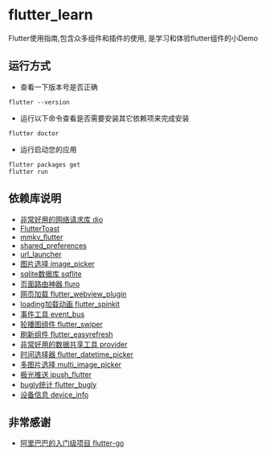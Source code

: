 # flutter_learn

Flutter使用指南,包含众多组件和插件的使用, 是学习和体验flutter组件的小Demo

## 运行方式

* 查看一下版本号是否正确
```
flutter --version
```

* 运行以下命令查看是否需要安装其它依赖项来完成安装
```
flutter doctor
```

* 运行启动您的应用
```
flutter packages get 
flutter run
```


## 依赖库说明

* [非常好用的网络请求库 dio](https://pub.dev/packages/dio)
* [FlutterToast](https://pub.dev/packages/fluttertoast)
* [mmkv_flutter](https://pub.dev/packages/mmkv_flutter)
* [shared_preferences](https://pub.dev/packages/shared_preferences)
* [url_launcher](https://pub.dev/packages/url_launcher)
* [图片选择 image_picker](https://pub.dev/packages/image_picker)
* [sqlite数据库 sqflite](https://pub.dev/packages/sqflite)
* [页面路由神器 fluro](https://pub.dev/packages/fluro)
* [网页加载 flutter_webview_plugin](https://pub.dev/packages/flutter_webview_plugin)
* [loading加载动画 flutter_spinkit](https://pub.dev/packages/flutter_spinkit)
* [事件工具 event_bus](https://pub.dev/packages/event_bus)
* [轮播图组件 flutter_swiper](https://pub.dev/packages/flutter_swiper)
* [刷新组件 flutter_easyrefresh](https://pub.dev/packages/flutter_easyrefresh)
* [非常好用的数据共享工具 provider](https://pub.dev/packages/provider)
* [时间选择器 flutter_datetime_picker](https://pub.dev/packages/flutter_datetime_picker)
* [多图片选择 multi_image_picker](https://pub.dev/packages/multi_image_picker)
* [极光推送 jpush_flutter](https://pub.dev/packages/jpush_flutter)
* [bugly统计 flutter_bugly](https://pub.dev/packages/flutter_bugly)
* [设备信息 device_info](https://pub.dev/packages/device_info)


## 非常感谢

* [阿里巴巴的入门级项目 flutter-go](https://github.com/alibaba/flutter-go)
